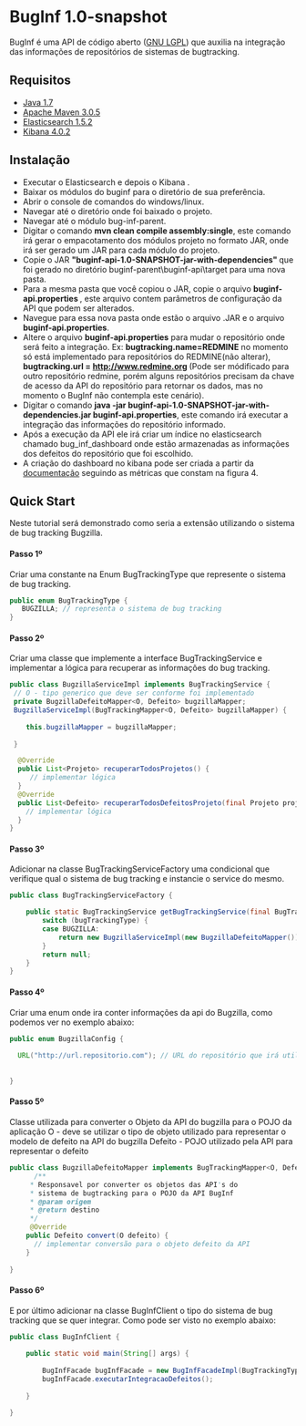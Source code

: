# BugInf 1.0-snapshot
BugInf é uma API de código aberto ([GNU LGPL](https://github.com/diegojoseoschoski/buginf/blob/master/LICENSE)) que auxilia na integração das informações de repositórios de sistemas de bugtracking.


## Requisitos
- [Java 1.7](http://www.oracle.com/technetwork/java/javase/downloads/jdk7-downloads-1880260.html)
- [Apache Maven 3.0.5](https://maven.apache.org/download.cgi) 
- [Elasticsearch 1.5.2](https://www.elastic.co/downloads/past-releases/elasticsearch-1-5-2) 
- [Kibana 4.0.2](https://www.elastic.co/downloads/past-releases/kibana-4-0-2) 

## Instalação
* Executar o Elasticsearch e depois o Kibana .
* Baixar os módulos do buginf para o diretório de sua preferência.
* Abrir o console de comandos do windows/linux.
* Navegar até o diretório onde foi baixado o projeto.
* Navegar até o módulo bug-inf-parent.
* Digitar o comando <b>mvn clean compile assembly:single</b>, este comando irá gerar o empacotamento dos módulos projeto no formato JAR, onde irá ser gerado um JAR para cada módulo do projeto.
* Copie o JAR <b>"buginf-api-1.0-SNAPSHOT-jar-with-dependencies" </b> que foi gerado no diretório buginf-parent\buginf-api\target para uma nova pasta.
* Para a mesma pasta que você copiou o JAR, copie o arquivo <b>buginf-api.properties </b>, este arquivo contem parâmetros de configuração da API que podem ser alterados.
* Navegue para essa nova pasta onde estão o arquivo .JAR e o arquivo <b>buginf-api.properties</b>.
* Altere o arquivo <b>buginf-api.properties</b> para mudar o repositório onde será feito a integração. Ex: <b>bugtracking.name=REDMINE</b> no momento só está implementado para repositórios do REDMINE(não alterar), <b>bugtracking.url = http://www.redmine.org </b> (Pode ser módificado para outro repositório redmine, porém alguns repositórios precisam da chave de acesso da API do repositório para retornar os dados, mas no momento o BugInf não contempla este cenário).
* Digitar o comando <b>java -jar buginf-api-1.0-SNAPSHOT-jar-with-dependencies.jar buginf-api.properties</b>, este comando irá executar a integração das informações do repositório informado.
* Após a execução da API ele irá criar um índice no elasticsearch chamado bug_inf_dashboard onde estão armazenadas as informações dos defeitos do repositório que foi escolhido.
* A criação do dashboard no kibana pode ser criada a partir da [documentação](https://www.elastic.co/guide/en/kibana/4.0/index.html) seguindo as métricas que constam na figura 4.

## Quick Start
Neste tutorial será demonstrado como seria a extensão utilizando o sistema de bug tracking Bugzilla.
#### Passo 1º
Criar uma constante na Enum BugTrackingType que represente o sistema de bug tracking.
```JAVA
public enum BugTrackingType {
   BUGZILLA; // representa o sistema de bug tracking
} 
```
#### Passo 2º
Criar uma classe que implemente a interface BugTrackingService e implementar a lógica para recuperar as informações do bug tracking.
```JAVA
public class BugzillaServiceImpl implements BugTrackingService {
 // O - tipo generico que deve ser conforme foi implementado 
 private BugzillaDefeitoMapper<O, Defeito> bugzillaMapper;
 BugzillaServiceImpl(BugTrackingMapper<O, Defeito> bugzillaMapper) {
	
	this.bugzillaMapper = bugzillaMapper;
	
 }

  @Override
  public List<Projeto> recuperarTodosProjetos() {
     // implementar lógica 
  }
  @Override
  public List<Defeito> recuperarTodosDefeitosProjeto(final Projeto projeto) {
    // implementar lógica
  }
} 
```
#### Passo 3º
Adicionar na classe BugTrackingServiceFactory uma condicional que verifique qual o sistema de bug tracking e instancie o service do mesmo.
```JAVA
public class BugTrackingServiceFactory {

  	public static BugTrackingService getBugTrackingService(final BugTrackingType bugTrackingType) {
		switch (bugTrackingType) {
		case BUGZILLA:
			return new BugzillaServiceImpl(new BugzillaDefeitoMapper());
		}
		return null;
	}
} 
```
#### Passo 4º
Criar uma enum onde ira conter informações da api do Bugzilla, como podemos ver no exemplo abaixo:
```JAVA
public enum BugzillaConfig {
  
  URL("http://url.repositorio.com"); // URL do repositório que irá utilizar.
  
  
} 
```
#### Passo 5º
Classe utilizada para converter o Objeto da API do bugzilla para o POJO da aplicação
O - deve se utilizar o tipo de objeto utilizado para representar o modelo de defeito na API do bugzilla
Defeito - POJO utilizado pela API para representar o defeito
```JAVA
public class BugzillaDefeitoMapper implements BugTrackingMapper<O, Defeito> {
	  /**
	 * Responsavel por converter os objetos das API's do 
	 * sistema de bugtracking para o POJO da API BugInf
	 * @param origem
	 * @return destino
	 */
	 @Override
	public Defeito convert(O defeito) {
	  // implementar conversão para o objeto defeito da API
	}
  
} 
```

#### Passo 6º
E por último adicionar na classe BugInfClient o tipo do sistema de bug tracking que se quer integrar. Como pode ser visto no exemplo abaixo:
```JAVA
public class BugInfClient {
	
	public static void main(String[] args) {
		
		BugInfFacade bugInfFacade = new BugInfFacadeImpl(BugTrackingType.BUGZILLA);
		bugInfFacade.executarIntegracaoDefeitos();
		
	}

}
```



